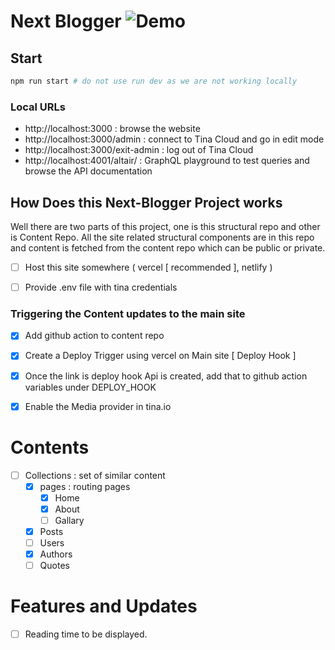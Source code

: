 # Next Blogger  ![Demo](https://next-blogger-demo.vercel.app/)

## Start 
```bash
npm run start # do not use run dev as we are not working locally
```

### Local URLs
- http://localhost:3000 : browse the website
- http://localhost:3000/admin : connect to Tina Cloud and go in edit mode
- http://localhost:3000/exit-admin : log out of Tina Cloud
- http://localhost:4001/altair/ : GraphQL playground to test queries and browse the API documentation


## How Does this Next-Blogger Project works
Well there are two parts of this project, one is this structural repo and other is Content Repo. All the site related structural components are in this repo and content is fetched from the content repo which can be public or private. 

- [ ] Host this site somewhere ( vercel [ recommended ], netlify )
- [ ] Provide .env file with tina credentials


### Triggering the Content updates to the main site
   - [X] Add github action to content repo
   - [X] Create a Deploy Trigger using vercel on Main site [ Deploy Hook ]
   - [x] Once the link is deploy hook Api is created, add that to github action variables under DEPLOY_HOOK
   - [X] Enable the Media provider in tina.io


# Contents
- [ ] Collections : set of similar content
  - [X] pages : routing pages
    - [X] Home
    - [X] About
    - [ ] Gallary
  - [X] Posts
  - [ ] Users
  - [X] Authors
  - [ ] Quotes
# Features and Updates
- [ ] Reading time to be displayed.